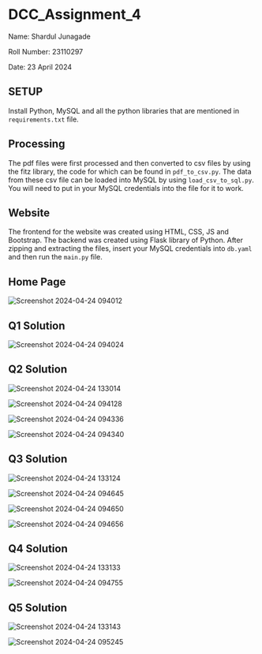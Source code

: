 # DCC_Assignment_4

Name: Shardul Junagade

Roll Number: 23110297

Date: 23 April 2024

SETUP
------------

Install Python, MySQL and all the python libraries that are mentioned in `requirements.txt` file.



Processing
------------

The pdf files were first processed and then converted to csv files by using the fitz library, the code for which can be found in `pdf_to_csv.py`. The data from these csv file can be loaded into MySQL by using `load_csv_to_sql.py`. You will need to put in your MySQL credentials into the file for it to work.



Website
------------
The frontend for the website was created using HTML, CSS, JS and Bootstrap. The backend was created using Flask library of Python. After zipping and extracting the files, insert your MySQL credentials into `db.yaml` and then run the `main.py` file.



Home Page
------------
![Screenshot 2024-04-24 094012](https://github.com/ShardulJunagade/DCC_Assignment_4/assets/143334512/aa384ea0-03e0-428b-95c1-124d00aff6bb)



Q1 Solution
------------
![Screenshot 2024-04-24 094024](https://github.com/ShardulJunagade/DCC_Assignment_4/assets/143334512/46e3ccf6-2269-4d11-850c-f103e9c8e237)



Q2 Solution
------------
![Screenshot 2024-04-24 133014](https://github.com/ShardulJunagade/DCC_Assignment_4/assets/143334512/e677ee37-17cc-49ff-bf88-b070649ac63b)

![Screenshot 2024-04-24 094128](https://github.com/ShardulJunagade/DCC_Assignment_4/assets/143334512/e65dcf27-54fb-48f9-9212-4d7d312ea068)

![Screenshot 2024-04-24 094336](https://github.com/ShardulJunagade/DCC_Assignment_4/assets/143334512/e7c6dbc4-3315-4a78-95ab-242b4be18f04)

![Screenshot 2024-04-24 094340](https://github.com/ShardulJunagade/DCC_Assignment_4/assets/143334512/0e21a564-edc4-45b7-a723-4a27166f6a30)



Q3 Solution
------------
![Screenshot 2024-04-24 133124](https://github.com/ShardulJunagade/DCC_Assignment_4/assets/143334512/72d3650f-ba97-4d05-80e2-82edcd46e1ba)

![Screenshot 2024-04-24 094645](https://github.com/ShardulJunagade/DCC_Assignment_4/assets/143334512/c683909d-ff68-4476-81a2-8823040c72fe)

![Screenshot 2024-04-24 094650](https://github.com/ShardulJunagade/DCC_Assignment_4/assets/143334512/f7814a5b-010d-45aa-bb91-600023a867ab)

![Screenshot 2024-04-24 094656](https://github.com/ShardulJunagade/DCC_Assignment_4/assets/143334512/18b78839-96c9-41b5-ba80-bba6a2c354b5)



Q4 Solution
------------
![Screenshot 2024-04-24 133133](https://github.com/ShardulJunagade/DCC_Assignment_4/assets/143334512/2b87e000-8713-44c1-8508-a0d7d6dfcdab)

![Screenshot 2024-04-24 094755](https://github.com/ShardulJunagade/DCC_Assignment_4/assets/143334512/37ca9dd4-f2e7-473a-917e-ad97cbac0320)



Q5 Solution
------------
![Screenshot 2024-04-24 133143](https://github.com/ShardulJunagade/DCC_Assignment_4/assets/143334512/86a0d214-705a-41e9-bd07-affe77a83c85)

![Screenshot 2024-04-24 095245](https://github.com/ShardulJunagade/DCC_Assignment_4/assets/143334512/4d559f7b-de7b-4b42-8b73-bd942664e443)


